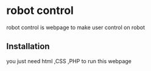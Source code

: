 # robot control

robot control is webpage to make user control on robot 


## Installation

you just need html ,CSS ,PHP to run this webpage 



